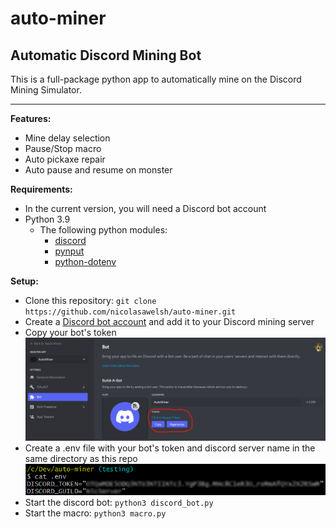 # auto-miner
## Automatic Discord Mining Bot

This is a full-package python app to automatically mine on the Discord Mining Simulator.

---

**Features:**
- Mine delay selection
- Pause/Stop macro
- Auto pickaxe repair
- Auto pause and resume on monster

**Requirements:**
- In the current version, you will need a Discord bot account
- Python 3.9
  - The following python modules:
    - [discord](https://pypi.org/project/discord.py/)
    - [pynput](https://pypi.org/project/pynput/)
    - [python-dotenv](https://pypi.org/project/python-dotenv/)

**Setup:**
- Clone this repository: `git clone https://github.com/nicolasawelsh/auto-miner.git`
- Create a [Discord bot account](https://discordpy.readthedocs.io/en/stable/discord.html) and add it to your Discord mining server
- Copy your bot's token
![bot_token](https://github.com/nicolasawelsh/auto-miner/blob/main/readme/bot_token.png)
- Create a .env file with your bot's token and discord server name in the same directory as this repo
![env](https://github.com/nicolasawelsh/auto-miner/blob/main/readme/env.png)
- Start the discord bot: `python3 discord_bot.py`
- Start the macro: `python3 macro.py`

